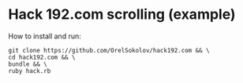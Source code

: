 # Hack 192.com scrolling (example)

How to install and run:

```
git clone https://github.com/OrelSokolov/hack192.com && \
cd hack192.com && \
bundle && \
ruby hack.rb
```
